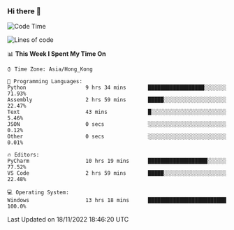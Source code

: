 ### Hi there 👋

<!--
**RoiexLee/RoiexLee** is a ✨ _special_ ✨ repository because its `README.md` (this file) appears on your GitHub profile.

Here are some ideas to get you started:

- 🔭 I’m currently working on ...
- 🌱 I’m currently learning ...
- 👯 I’m looking to collaborate on ...
- 🤔 I’m looking for help with ...
- 💬 Ask me about ...
- 📫 How to reach me: ...
- 😄 Pronouns: ...
- ⚡ Fun fact: ...
-->

<!--START_SECTION:waka-->
![Code Time](http://img.shields.io/badge/Code%20Time-107%20hrs%2015%20mins-blue)

![Lines of code](https://img.shields.io/badge/From%20Hello%20World%20I%27ve%20Written-3%20Thousand%20lines%20of%20code-blue)

📊 **This Week I Spent My Time On** 

```text
⌚︎ Time Zone: Asia/Hong_Kong

💬 Programming Languages: 
Python                   9 hrs 34 mins       ██████████████████░░░░░░░   71.93% 
Assembly                 2 hrs 59 mins       █████░░░░░░░░░░░░░░░░░░░░   22.47% 
Text                     43 mins             █░░░░░░░░░░░░░░░░░░░░░░░░   5.46% 
JSON                     0 secs              ░░░░░░░░░░░░░░░░░░░░░░░░░   0.12% 
Other                    0 secs              ░░░░░░░░░░░░░░░░░░░░░░░░░   0.01%

🔥 Editors: 
PyCharm                  10 hrs 19 mins      ███████████████████░░░░░░   77.52% 
VS Code                  2 hrs 59 mins       █████░░░░░░░░░░░░░░░░░░░░   22.48%

💻 Operating System: 
Windows                  13 hrs 18 mins      █████████████████████████   100.0%

```


 Last Updated on 18/11/2022 18:46:20 UTC
<!--END_SECTION:waka-->
